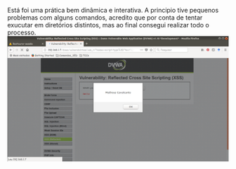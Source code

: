 Está foi uma prática bem dinâmica e interativa. A principio tive pequenos problemas com alguns comandos, acredito que por conta de tentar exucutar em diretórios distintos, mas ao final consegui realizar todo o processo.
<br />
<img src="https://github.com/cavalcantteme/Seguranca20181/blob/master/Pratica_XSS/XSS.png"/>
